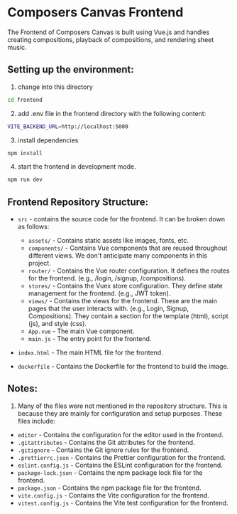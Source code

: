 # Composers Canvas Frontend

The Frontend of Composers Canvas is built using Vue.js and handles creating compositions, playback of compositions, and rendering sheet music.

## Setting up the environment:
1. change into this directory
```sh
cd frontend
```

2. add .env file in the frontend directory with the following content:
```sh
VITE_BACKEND_URL=http://localhost:5000
```

3. install dependencies
```sh
npm install
```

4. start the frontend in development mode. 
```sh
npm run dev
```     

## Frontend Repository Structure:

- `src` - contains the source code for the frontend. It can be broken down as follows:
  - `assets/` - Contains static assets like images, fonts, etc.
  - `components/` - Contains Vue components that are reused throughout different views. We don't anticipate many components in this project. 
  - `router/` - Contains the Vue router configuration. It defines the routes for the frontend. (e.g., /login, /signup, /compositions).  
  - `stores/` - Contains the Vuex store configuration. They define state management for the frontend. (e.g., JWT token).
  - `views/` - Contains the views for the frontend. These are the main pages that the user interacts with. (e.g., Login, Signup, Compositions). They contain a section for the template (html), script (js), and style (css).
  - `App.vue` - The main Vue component.
  - `main.js` - The entry point for the frontend.

- `index.html` - The main HTML file for the frontend.
- `dockerfile` - Contains the Dockerfile for the frontend to build the image.

## Notes:
1. Many of the files were not mentioned in the repository structure. This is because they are mainly for configuration and setup purposes.
These files include:
- `editor` - Contains the configuration for the editor used in the frontend.
- `.gitattributes` - Contains the Git attributes for the frontend.
- `.gitignore` - Contains the Git ignore rules for the frontend.
- `.prettierrc.json` - Contains the Prettier configuration for the frontend.
- `eslint.config.js` - Contains the ESLint configuration for the frontend.
- `package-lock.json` - Contains the npm package lock file for the frontend.
- `package.json` - Contains the npm package file for the frontend.
- `vite.config.js` - Contains the Vite configuration for the frontend.
- `vitest.config.js` - Contains the Vite test configuration for the frontend.
